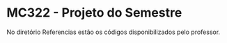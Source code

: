 # MC322 - Projeto do Semestre
No diretório Referencias estão os códigos disponibilizados pelo professor.
